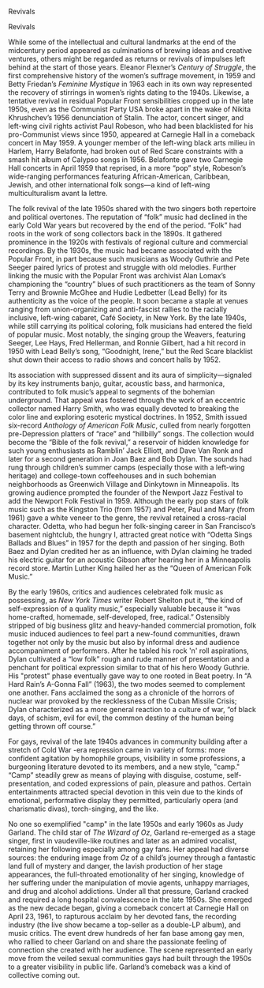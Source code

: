 Revivals

Revivals

While some of the intellectual and cultural landmarks at the end of the midcentury period appeared as culminations of brewing ideas and creative ventures, others might be regarded as returns or revivals of impulses left behind at the start of those years.  Eleanor Flexner’s *Century of Struggle*, the first comprehensive history of the women’s suffrage movement, in 1959 and Betty Friedan’s *Feminine Mystique* in 1963 each in its own way represented the recovery of stirrings in women’s rights dating to the 1940s.  Likewise, a tentative revival in residual Popular Front sensibilities cropped up in the late 1950s, even as the Communist Party USA broke apart in the wake of Nikita Khrushchev’s 1956 denunciation of Stalin.  The actor, concert singer, and left-wing civil rights activist Paul Robeson, who had been blacklisted for his pro-Communist views since 1950, appeared at Carnegie Hall in a comeback concert in May 1959.  A younger member of the left-wing black arts milieu in Harlem, Harry Belafonte, had broken out of Red Scare constraints with a smash hit album of Calypso songs in 1956.  Belafonte gave two Carnegie Hall concerts in April 1959 that reprised, in a more “pop” style, Robeson’s wide-ranging performances featuring African-American, Caribbean, Jewish, and other international folk songs—a kind of left-wing multiculturalism avant la lettre.   

The folk revival of the late 1950s shared with the two singers both repertoire and political overtones. The reputation of “folk” music had declined in the early Cold War years but recovered by the end of the period. “Folk” had roots in the work of song collectors back in the 1890s. It gathered prominence in the 1920s with festivals of regional culture and commercial recordings. By the 1930s, the music had became associated with the Popular Front, in part because such musicians as Woody Guthrie and Pete Seeger paired lyrics of protest and struggle with old melodies. Further linking the music with the Popular Front was archivist Alan Lomax’s championing the “country” blues of such practitioners as the team of Sonny Terry and Brownie McGhee and Hudie Ledbetter (Lead Belly) for its authenticity as the voice of the people. It soon became a staple at venues ranging from union-organizing and anti-fascist rallies to the racially inclusive, left-wing cabaret, Café Society, in New York.  By the late 1940s, while still carrying its political coloring, folk musicians had entered the field of popular music.  Most notably, the singing group the Weavers, featuring Seeger, Lee Hays, Fred Hellerman, and Ronnie Gilbert, had a hit record in 1950 with Lead Belly’s song, “Goodnight, Irene,” but the Red Scare blacklist shut down their access to radio shows and concert halls by 1952.  

Its association with suppressed dissent and its aura of simplicity—signaled by its key instruments banjo, guitar, acoustic bass, and harmonica, contributed to folk music’s appeal to segments of the bohemian underground. That appeal was fostered through the work of an eccentric collector named Harry Smith, who was equally devoted to breaking the color line and exploring esoteric mystical doctrines. In 1952, Smith issued six-record *Anthology of American Folk Music*, culled from nearly forgotten pre-Depression platters of “race” and “hillbilly” songs. The collection would become the “Bible of the folk revival,” a reservoir of hidden knowledge for such young enthusiasts as Ramblin’ Jack Elliott, and Dave Van Ronk and later for a second generation in Joan Baez and Bob Dylan. The sounds had rung through children’s summer camps (especially those with a left-wing heritage) and college-town coffeehouses and in such bohemian neighborhoods as Greenwich Village and Dinkytown in Minneapolis. Its growing audience prompted the founder of the Newport Jazz Festival to add the Newport Folk Festival in 1959.  Although the early pop stars of folk music such as the Kingston Trio (from 1957) and Peter, Paul and Mary (from 1961) gave a white veneer to the genre, the revival retained a cross-racial character.  Odetta, who had begun her folk-singing career in San Francisco’s basement nightclub, the hungry I, attracted great notice with  “Odetta Sings Ballads and Blues” in 1957 for the depth and passion of her singing. Both Baez and Dylan credited her as an influence, with Dylan claiming he traded his electric guitar for an acoustic Gibson after hearing her in a Minneapolis record store. Martin Luther King hailed her as the “Queen of American Folk Music.”

By the early 1960s, critics and audiences celebrated folk music as possessing, as  *New York Times* writer Robert Shelton put it, “the kind of self-expression of a quality music,” especially valuable because it “was home-crafted, homemade, self-developed, free, radical.” Ostensibly stripped of big business glitz and heavy-handed commercial promotion, folk music induced audiences to feel part a new-found communities, drawn together not only by the music but also by informal dress and audience accompaniment of performers. After he tabled his rock 'n' roll aspirations, Dylan cultivated a “low folk” rough and rude manner of presentation and a penchant for political expression similar to that of his hero Woody Guthrie. His "protest" phase eventually gave way to one rooted in Beat poetry. In “A Hard Rain’s A-Gonna Fall” (1963), the two modes seemed to complement one another. Fans acclaimed the song as a chronicle of the horrors of nuclear war provoked by the recklessness of the Cuban Missile Crisis; Dylan characterized as a more general reaction to a culture of war, “of black days, of schism, evil for evil, the common destiny of the human being getting thrown off course.”  

For gays, revival of the late 1940s advances in community building after a stretch of Cold War -era repression came in variety of forms: more confident agitation by homophile groups, visibility in some professions, a burgeoning literature devoted to its members, and a new style, "camp."  “Camp” steadily grew as means of playing with disguise, costume, self-presentation, and coded expressions of pain, pleasure and pathos.  Certain entertainments attracted special devotion in this vein due to the kinds of emotional, performative display they permitted, particularly opera (and charismatic divas), torch-singing, and the like.

No one so exemplified "camp" in the late 1950s and early 1960s as Judy Garland. The child star of *The Wizard of Oz*, Garland re-emerged as a stage singer, first in vaudeville-like routines and later as an admired vocalist, retaining her following especially among gay fans. Her appeal had diverse sources:  the enduring image from *Oz* of a child’s journey through a fantastic land full of mystery and danger, the lavish production of her stage appearances, the full-throated emotionality of her singing, knowledge of her suffering under the manipulation of movie agents, unhappy marriages, and drug and alcohol addictions. Under all that pressure, Garland cracked and required a long hospital convalescence in the late 1950s.  She emerged as the new decade began, giving a comeback concert at Carnegie Hall on April 23, 1961, to rapturous acclaim by her devoted fans, the recording industry (the live show became a top-seller as a double-LP album), and music critics.  The event drew hundreds of her fan base among gay men, who rallied to cheer Garland on and share the passionate feeling of connection she created with her audience.  The scene represented an early move from the veiled sexual communities gays had built through the 1950s to a greater visibility in public life.  Garland’s comeback was a kind of collective coming out.
